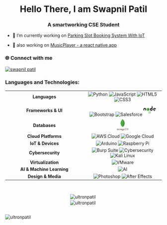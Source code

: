 <h1 align="center">Hello There, I am Swapnil Patil</h1>
<h3 align="center">A smartworking CSE Student</h3>

- 🔭 I’m currently working on [Parking Slot Booking System With IoT](https://github.com/ultronpatil/park_your_ride)

- 🧮 also working on [MusicPlayer - a react native app](https://github.com/ultronpatil/MusicPlayer_React_native)

### 🌐 Connect with me
<p align="left">
<a href="https://linkedin.com/in/swapnil patil" target="blank"><img align="center" src="https://raw.githubusercontent.com/rahuldkjain/github-profile-readme-generator/master/src/images/icons/Social/linked-in-alt.svg" alt="swapnil patil" height="30" width="40" /></a>
</p>



### Languages and Technologies:

<table width="100%">
  <tr align="center">
    <td width="50%"><strong>Languages</strong></td>
    <td width="50%">
      <img width="40px" src="https://img.icons8.com/color/48/000000/python.png" alt="Python"/>
      <img width="40px" src="https://img.icons8.com/color/48/000000/javascript.png" alt="JavaScript"/>
      <img width="40px" src="https://img.icons8.com/color/48/000000/html-5.png" alt="HTML5"/>
      <img width="40px" src="https://img.icons8.com/color/48/000000/css3.png" alt="CSS3"/>
    </td>
  </tr>

  <tr align="center">
    <td><strong>Frameworks & UI</strong></td>
    <td>
      <img width="40px" src="https://img.icons8.com/color/48/000000/bootstrap.png" alt="Bootstrap"/>
      <img width="40px" src="https://img.icons8.com/ios-filled/50/2489ca/salesforce.png" alt="Salesforce"/>
      <img width="40px" src="https://raw.githubusercontent.com/devicons/devicon/master/icons/nodejs/nodejs-original-wordmark.svg" alt="Node.js"/>
    </td>
  </tr>

  <tr align="center">
    <td><strong>Databases</strong></td>
    <td>
      <img width="40px" src="https://raw.githubusercontent.com/devicons/devicon/master/icons/mongodb/mongodb-original-wordmark.svg" alt="MongoDB"/>
    </td>
  </tr>

  <tr align="center">
    <td><strong>Cloud Platforms</strong></td>
    <td>
      <img width="40px" src="https://img.icons8.com/color/48/000000/amazon-web-services.png" alt="AWS Cloud"/>
      <img width="40px" src="https://img.icons8.com/color/48/000000/google-cloud.png" alt="Google Cloud"/>
    </td>
  </tr>

  <tr align="center">
    <td><strong>IoT & Devices</strong></td>
    <td>
      <img width="40px" src="https://img.icons8.com/ios-filled/50/000000/arduino.png" alt="Arduino"/>
      <img width="40px" src="https://upload.wikimedia.org/wikipedia/en/c/cb/Raspberry_Pi_Logo.svg" alt="Raspberry Pi"/>
    </td>
  </tr>

  <tr align="center">
    <td><strong>Cybersecurity</strong></td>
    <td>
      <img width="40px" src="https://avatars.githubusercontent.com/u/23945339?s=200&v=4" alt="Burp Suite"/>
      <img width="40px" src="https://img.icons8.com/color/48/000000/security-checked.png" alt="Cybersecurity"/>
      <img width="40px" src="https://github.com/ultronpatil/ultronpatil/assets/108104108/9998f7c0-0165-4c5c-a207-8e9b6ea78d18" alt="Kali Linux"/>
    </td>
  </tr>

  <tr align="center">
    <td><strong>Virtualization</strong></td>
    <td>
      <img width="40px" src="https://img.icons8.com/color/48/000000/vmware.png" alt="VMware"/>
    </td>
  </tr>

  <tr align="center">
    <td><strong>AI & Machine Learning</strong></td>
    <td>
      <img width="40px" src="https://img.icons8.com/color/48/000000/artificial-intelligence.png" alt="AI"/>
    </td>
  </tr>

  <tr align="center">
    <td><strong>Design & Media</strong></td>
    <td>
      <img width="40px" src="https://img.icons8.com/color/48/000000/adobe-photoshop.png" alt="Photoshop"/>
      <img width="40px" src="https://img.icons8.com/color/48/000000/adobe-after-effects.png" alt="After Effects"/>
    </td>
  </tr>
</table>




<br/>

<div style="display: flex; justify-content: center;"><div><p><img align="left" src="https://github-readme-stats.vercel.app/api/top-langs?username=ultronpatil&show_icons=true&locale=en&layout=compact" alt="ultronpatil" /></p><p>&nbsp;<img align="center" src="https://github-readme-stats.vercel.app/api?username=ultronpatil&show_icons=true&locale=en" alt="ultronpatil" /></p></div></div>

<p><img align="center" src="https://github-readme-streak-stats.herokuapp.com/?user=ultronpatil&" alt="ultronpatil" /></p>
